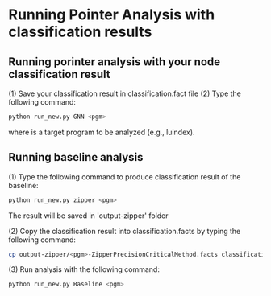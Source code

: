 # Running Pointer Analysis with classification results



## Running porinter analysis with your node classification result

(1) Save your classification result in classification.fact file
(2) Type the following command:
```sh
python run_new.py GNN <pgm>
```
where <pgm> is a target program to be analyzed (e.g., luindex).


## Running baseline analysis 

(1) Type the following command to produce classification result of the baseline:
```sh
python run_new.py zipper <pgm>
```
The result will be saved in 'output-zipper' folder

(2) Copy the classification result into classification.facts by typing the following command:
```sh
cp output-zipper/<pgm>-ZipperPrecisionCriticalMethod.facts classification.facts
```

(3) Run analysis with the following command:
```sh
python run_new.py Baseline <pgm>
```



